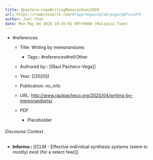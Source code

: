 ```yaml
---
title: @pacheco-vegaWritingMemorandums2020
url: https://roamresearch.com/#/app/megacoglab/page/q07vzvOFh
author: Joel Chan
date: Mon May 04 2020 10:35:01 GMT+0800 (Malaysia Time)
---
```


- #references

    - Title: Writing by memorandums

        - Tags:: #references#ref/Other

    - Authored by::  [[Raul Pacheco-Vega]]

    - Year: [[2020]]

    - Publication: no_info

    - URL: http://www.raulpacheco.org/2020/04/writing-by-memorandums/

    - PDF

        - Placeholder

###### Discourse Context

- **Informs::** [[CLM - Effective individual synthesis systems (seem to mostly) exist (for a select few)]]
